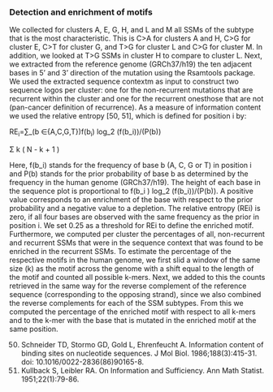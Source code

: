 <H3>Detection and enrichment of motifs</H3>
We collected for clusters A, E, G, H, and L and M all SSMs of the subtype that is the most characteristic. This is C>A for clusters A and H, C>G for cluster E, C>T for cluster G, and T>G for cluster L and C>G for cluster M. In addition, we looked at T>G SSMs in cluster H to compare to cluster L. Next, we extracted from the reference genome (GRCh37/h19) the ten adjacent bases in 5’ and 3’ direction of the mutation using the Rsamtools package. We used the extracted sequence contextm as input to construct two sequence logos per cluster: one for the non-recurrent mutations that are recurrent within the cluster and one for the recurrent onesthose that are not (pan-cancer definition of recurrence). As a measure of information content we used the relative entropy [50, 51], which is defined for position i by:

RE<sub>i</sub>=∑_(b ∈{A,C,G,T})f(b<sub>i</sub>) log_2  (f(b_i))/(P(b))

<p>
    <span>&Sigma;</span>
    k ( N - k + 1 )
</p>

Here, f(b_i) stands for the frequency of base b (A, C, G or T) in position i and P(b) stands for the prior probability of base b as determined by the frequency in the human genome (GRCh37/h19). The height of each base in the sequence plot is proportional to f(b_i ) log_2  (f(b_i))/(P(b)). A positive value corresponds to an enrichment of the base with respect to the prior probability and a negative value to a depletion. The relative entropy (REi) is zero, if all four bases are observed with the same frequency as the prior in position i. We set 0.25 as a threshold for REi to define the enriched motif. Furthermore, we computed per cluster the percentages of all, non-recurrent and recurrent SSMs that were in the sequence context that was found to be enriched in the recurrent SSMs. To estimate the percentage of the respective motifs in the human genome, we first slid a window of the same size (k) as the motif across the genome with a shift equal to the length of the motif and counted all possible k-mers. Next, we added to this the counts retrieved in the same way for the reverse complement of the reference sequence (corresponding to the opposing strand), since we also combined the reverse complements for each of the SSM subtypes. From this we computed the percentage of the enriched motif with respect to all k-mers and to the k-mer with the base that is mutated in the enriched motif at the same position.

50.	Schneider TD, Stormo GD, Gold L, Ehrenfeucht A. Information content of binding sites on nucleotide sequences. J Mol Biol. 1986;188(3):415-31. doi: 10.1016/0022-2836(86)90165-8.
51.	Kullback S, Leibler RA. On Information and Sufficiency. Ann Math Statist. 1951;22(1):79-86.
